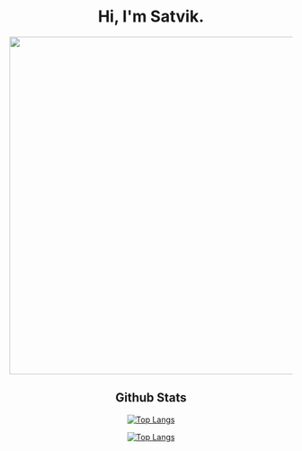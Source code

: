
<h1 align="center"> Hi, I'm Satvik.</h1>

<p align="center">
  <img src="https://c.tenor.com/ang0VzOwbdAAAAAC/the-matrix-reloaded-matrix.gif" width="600" hieght="400"/>
  </p>

<h2 align="center"> Github Stats </h2>

<div align="center"> 

<!-- [![Satvik's GitHub stats](https://github-readme-stats.vercel.app/api?username=satvikpopli&theme=github_dark&show_icons=true)]() -->

[![Top Langs](https://github-readme-streak-stats.herokuapp.com/?user=satvikpopli&theme=tokyonight)]()
  
[![Top Langs](https://github-readme-stats.vercel.app/api/top-langs/?username=satvikpopli&layout=compact&theme=github_dark)]()


</div>
